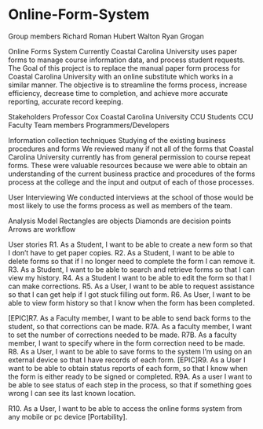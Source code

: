 # Online-Form-System

Group members
Richard Roman
Hubert Walton
Ryan Grogan

Online Forms System
Currently Coastal Carolina University uses paper forms to manage course information data, and process student requests. The Goal of this project is to replace the manual paper form process for Coastal Carolina University with an online substitute which works in a similar manner. The objective is to streamline the forms process, increase efficiency, decrease time to completion, and achieve more accurate reporting, accurate record keeping.

Stakeholders
Professor Cox
Coastal Carolina University
CCU Students
CCU Faculty
Team members
Programmers/Developers

Information collection techniques
Studying of the existing business procedures and forms
We reviewed many if not all of the forms that Coastal Carolina University currently has from general permission to course repeat forms. These were valuable resources because we were able to obtain an understanding of the current business practice and procedures of the forms process at the college and the input and output of each of those processes.

User Interviewing
We conducted interviews at the school of those would be most likely to use the forms process as well as members of the team.

Analysis Model 
Rectangles are objects 
Diamonds are decision points
Arrows are workflow


User stories
R1. As a Student, I want to be able to create a new form so that I don’t have to get paper copies.
R2. As a Student, I want to be able to delete forms so that if I no longer need to complete the form I can remove it.
R3. As a Student, I want to be able to search and retrieve forms so that I can view my history.
R4. As a Student I want to be able to edit the form so that I can make corrections.
R5. As a User, I want to be able to request assistance so that I can get help if I got stuck filling out form.
R6. As User, I want to be able to view form history so that I know when the form has been completed. 


[EPIC]R7. As a Faculty member, I want to be able to send back forms to the student, so that corrections can be made. 
R7A. As a faculty member, I want to set the number of corrections needed to be made.
R7B. As a faculty member, I want to specify where in the form correction need to be made.
R8. As a User, I want to be able to save forms to the system I’m using on an external device so that I have records of each form.
[EPIC]R9. As a User I want to be able to obtain status reports of each form, so that I know when the form is either ready to be signed or completed. 
R9A. As a user I want to be able to see status of each step in the process, so that if something goes wrong I can see its last known location.

R10. As a User, I want to be able to access the online forms system from any mobile or pc device [Portability].


